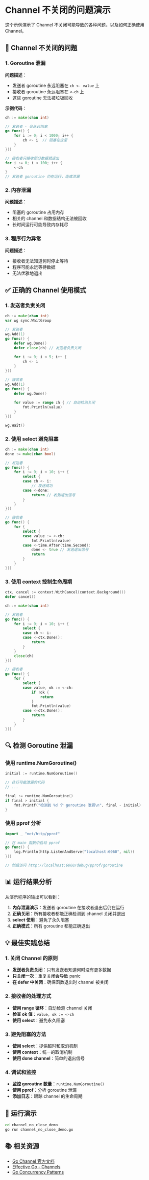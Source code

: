 # Channel 不关闭的问题演示

这个示例演示了 Channel 不关闭可能导致的各种问题，以及如何正确使用 Channel。

## 🚨 Channel 不关闭的问题

### 1. Goroutine 泄漏

**问题描述**：
- 发送者 goroutine 永远阻塞在 `ch <- value` 上
- 接收者 goroutine 永远阻塞在 `<-ch` 上
- 这些 goroutine 无法被垃圾回收

**示例代码**：
```go
ch := make(chan int)

// 发送者 - 会永远阻塞
go func() {
    for i := 0; i < 1000; i++ {
        ch <- i  // 阻塞在这里
    }
}()

// 接收者只接收部分数据就退出
for i := 0; i < 100; i++ {
    <-ch
}
// 发送者 goroutine 仍在运行，造成泄漏
```

### 2. 内存泄漏

**问题描述**：
- 阻塞的 goroutine 占用内存
- 相关的 channel 和数据结构无法被回收
- 长时间运行可能导致内存耗尽

### 3. 程序行为异常

**问题描述**：
- 接收者无法知道何时停止等待
- 程序可能永远等待数据
- 无法优雅地退出

## ✅ 正确的 Channel 使用模式

### 1. 发送者负责关闭

```go
ch := make(chan int)
var wg sync.WaitGroup

// 发送者
wg.Add(1)
go func() {
    defer wg.Done()
    defer close(ch) // 发送者负责关闭
    
    for i := 0; i < 5; i++ {
        ch <- i
    }
}()

// 接收者
wg.Add(1)
go func() {
    defer wg.Done()
    
    for value := range ch { // 自动检测关闭
        fmt.Println(value)
    }
}()

wg.Wait()
```

### 2. 使用 select 避免阻塞

```go
ch := make(chan int)
done := make(chan bool)

// 发送者
go func() {
    for i := 0; i < 10; i++ {
        select {
        case ch <- i:
            // 发送成功
        case <-done:
            return // 收到退出信号
        }
    }
}()

// 接收者
go func() {
    for {
        select {
        case value := <-ch:
            fmt.Println(value)
        case <-time.After(time.Second):
            done <- true // 发送退出信号
            return
        }
    }
}()
```

### 3. 使用 context 控制生命周期

```go
ctx, cancel := context.WithCancel(context.Background())
defer cancel()

ch := make(chan int)

// 发送者
go func() {
    for i := 0; i < 10; i++ {
        select {
        case ch <- i:
        case <-ctx.Done():
            return
        }
    }
    close(ch)
}()

// 接收者
go func() {
    for {
        select {
        case value, ok := <-ch:
            if !ok {
                return
            }
            fmt.Println(value)
        case <-ctx.Done():
            return
        }
    }
}()
```

## 🔍 检测 Goroutine 泄漏

### 使用 runtime.NumGoroutine()

```go
initial := runtime.NumGoroutine()

// 执行可能泄漏的代码
// ...

final := runtime.NumGoroutine()
if final > initial {
    fmt.Printf("检测到 %d 个 goroutine 泄漏\n", final - initial)
}
```

### 使用 pprof 分析

```go
import _ "net/http/pprof"

// 在 main 函数中启动 pprof
go func() {
    log.Println(http.ListenAndServe("localhost:6060", nil))
}()

// 然后访问 http://localhost:6060/debug/pprof/goroutine
```

## 📊 运行结果分析

从演示程序的输出可以看到：

1. **内存泄漏演示**：发送者 goroutine 在接收者退出后仍在运行
2. **正确关闭**：所有接收者都能正确检测到 channel 关闭并退出
3. **select 使用**：避免了永久阻塞
4. **正确模式**：所有 goroutine 都能正确退出

## 💡 最佳实践总结

### 1. 关闭 Channel 的原则
- **发送者负责关闭**：只有发送者知道何时没有更多数据
- **只关闭一次**：重复关闭会导致 panic
- **在 defer 中关闭**：确保函数退出时 channel 被关闭

### 2. 接收者的处理方式
- **使用 range 循环**：自动检测 channel 关闭
- **检查 ok 值**：`value, ok := <-ch`
- **使用 select**：避免永久阻塞

### 3. 避免阻塞的方法
- **使用 select**：提供超时和取消机制
- **使用 context**：统一的取消机制
- **使用 done channel**：简单的退出信号

### 4. 调试和监控
- **监控 goroutine 数量**：`runtime.NumGoroutine()`
- **使用 pprof**：分析 goroutine 泄漏
- **添加日志**：跟踪 channel 的生命周期

## 🚀 运行演示

```bash
cd channel_no_close_demo
go run channel_no_close_demo.go
```

## 📚 相关资源

- [Go Channel 官方文档](https://golang.org/ref/spec#Channel_types)
- [Effective Go - Channels](https://golang.org/doc/effective_go.html#channels)
- [Go Concurrency Patterns](https://golang.org/doc/codewalk/sharemem/) 